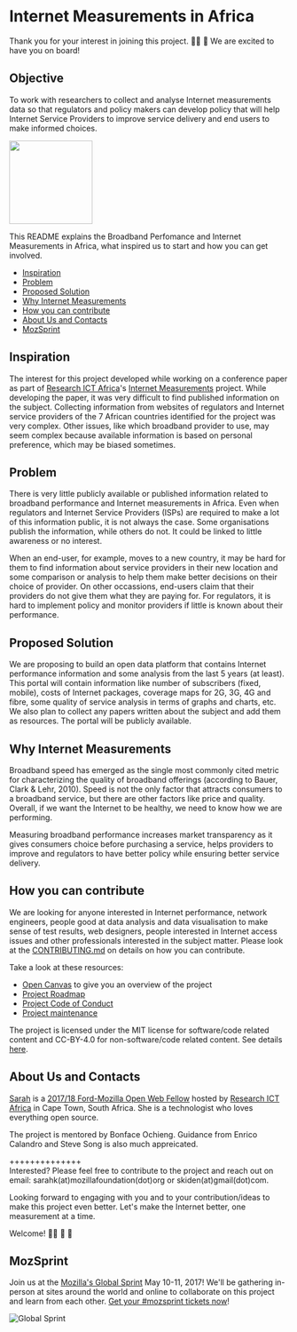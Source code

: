 # Internet Measurements in Africa
Thank you for your interest in joining this project. 👍🏾 🎊 We are excited to have you on board!

## Objective
To work with researchers to collect and analyse Internet measurements data so that regulators and policy makers can develop policy that will help Internet Service Providers to improve service delivery and end users to make informed choices.

<html>
  <img src="https://github.com/MsKiden/africa-internet-measurements/blob/master/images/internet-measurements.png"
    width=150
  </img>
</html>

This README explains the Broadband Perfomance and Internet Measurements in Africa, what inspired us to start and how you can get involved.

* [Inspiration](#inspiration)
* [Problem](#problem)
* [Proposed Solution](#proposed-solution)
* [Why Internet Measurements](#why-internet-measurements)
* [How you can contribute](#how-you-can-contribute)
* [About Us and Contacts](#about-us-and-contacts)
* [MozSprint](#mozsprint)

## Inspiration
The interest for this project developed while working on a conference paper as part of [Research ICT Africa](https://researchictafrica.net/)'s [Internet Measurements](https://researchictafrica.net/data/internet-measurements/) project. While developing the paper, it was very difficult to find published information on the subject. Collecting information from websites of regulators and Internet service providers of the 7 African countries identified for the project was very complex. Other issues, like which broadband provider to use, may seem complex because available information is based on personal preference, which may be biased sometimes. 

## Problem
There is very little publicly available or published information related to broadband performance and Internet measurements in Africa. Even when regulators and Internet Service Providers (ISPs) are required to make a lot of this information public, it is not always the case. Some organisations publish the information, while others do not. It could be linked to little awareness or no interest.

When an end-user, for example, moves to a new country, it may be hard for them to find information about service providers in their new location and some comparison or analysis to help them make better decisions on their choice of provider. On other occassions, end-users claim that their providers do not give them what they are paying for. For regulators, it is hard to implement policy and monitor providers if little is known about their performance. 

## Proposed Solution
We are proposing to build an open data platform that contains Internet performance information and some analysis from the last 5 years (at least). This portal will contain information like number of subscribers (fixed, mobile), costs of Internet packages, coverage maps for 2G, 3G, 4G and fibre, some quality of service analysis in terms of graphs and charts, etc. We also plan to collect any papers written about the subject and add them as resources. The portal will be publicly available. 

## Why Internet Measurements
Broadband speed has emerged as the single most commonly cited metric for characterizing the quality of broadband offerings (according to Bauer, Clark & Lehr, 2010). Speed is not the only factor that attracts consumers to a broadband service, but there are other factors like price and quality. Overall, if we want the Internet to be healthy, we need to know how we are performing. 

Measuring broadband performance increases market transparency as it gives consumers choice before purchasing a service, helps providers to improve and regulators to have better policy while ensuring better service delivery. 

## How you can contribute
We are looking for anyone interested in Internet performance, network engineers, people good at data analysis and data visualisation to make sense of test results, web designers, people interested in Internet access issues and other professionals interested in the subject matter. Please look at the [CONTRIBUTING.md](https://github.com/MsKiden/africa-internet-measurements/blob/master/CONTRIBUTING.md) on details on how you can contribute. 

Take a look at these resources:
* [Open Canvas](https://github.com/MsKiden/africa-internet-measurements/blob/master/Open%20Canvas-africa-internet-measurements-sk.pdf) to give you an overview of the project
* [Project Roadmap](https://github.com/MsKiden/africa-internet-measurements/projects/1)
* [Project Code of Conduct](https://github.com/MsKiden/africa-internet-measurements/blob/master/CODE_OF_CONDUCT.md)
* [Project maintenance](https://github.com/MsKiden/africa-internet-measurements/blob/master/MAINTENANCE.md)

The project is licensed under the MIT license for software/code related content and CC-BY-4.0 for non-software/code related content. See details [here](https://github.com/MsKiden/africa-internet-measurements/blob/master/LICENSE).

## About Us and Contacts
[Sarah](https://github.com/MsKiden) is a [2017/18 Ford-Mozilla Open Web Fellow](https://medium.com/read-write-participate/mozilla-announces-15-new-fellows-for-science-advocacy-and-media-1bff27e97fc7) hosted by [Research ICT Africa](https://researchictafrica.net/) in Cape Town, South Africa. She is a technologist who loves everything open source. 

The project is mentored by Bonface Ochieng. Guidance from Enrico Calandro and Steve Song is also much appreicated. 

++++++++++++++<br>
Interested? Please feel free to contribute to the project and reach out on email: sarahk(at)mozillafoundation(dot)org or skiden(at)gmail(dot)com. 

Looking forward to engaging with you and to your contribution/ideas to make this project even better. Let's make the Internet better, one measurement at a time. 

Welcome! 👏🏾 🎉 🎊 

## MozSprint
Join us at the [Mozilla's Global Sprint](http://mzl.la/global-sprint/) May 10-11, 2017! We'll be gathering in-person at sites around the world and online to collaborate on this project and learn from each other. [Get your #mozsprint tickets now](http://mzl.la/global-sprint/)!

![Global Sprint](https://user-images.githubusercontent.com/617994/37716586-3b0397a0-2cf5-11e8-8c6f-bad01f67f50e.jpg)
